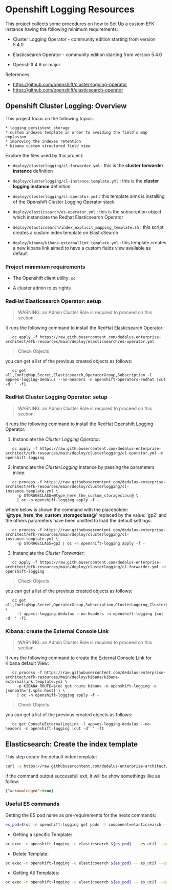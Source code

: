 # Openshift Logging Resources

This project collects some procedures on how to Set Up a custom EFK instance having the following minimum requirements:

 * Cluster Logging Operator - community edition starting from version 5.4.0

 * Elasticsearch Operator - community edition starting from version 5.4.0
 
 * Openshift 4.9 or major

References:
  - https://github.com/openshift/cluster-logging-operator
  - https://github.com/openshift/elasticsearch-operator

## Openshift Cluster Logging: Overview

This project focus on the following topics:

    * logging persistent storage
    * custom indexes template in order to avoiding the field's map explosion
    * improving the indexes retention
    * kibana custom structured field view

Explore the files used by this project:

* ```deploy/clusterlogging/cl-forwarder.yml``` : this is the __cluster forwarder instance__ definition

* ```deploy/clusterlogging/cl-instance.template.yml``` : this is the __cluster logging instance__ definition

* ```deploy/clusterlogging/cl-operator.yml``` : this template aims is installing of the Openshift Cluster Logging Operator stack

* ```deploy/elasticsearch/es-operator.yml``` : this is the subscription object which instanciate the Redhat Elasticsearch Operator

* ```deploy/elasticsearch/index_explicit_mapping_template.sh``` : this script creates a custom index template on ElasticSearch

* ```deploy/kibana/kibana-externallink.template.yml``` : this template creates a new kibana link aimed to have a custom fields view available as default

### Project minimium requirements

* The Openshift client utility: ```oc```

* A cluster admin roles rights

### RedHat Elasticsearch Operator: setup

> WARNING: an Admin Cluster Role is required to proceed on this section.

It runs the following command to install the RedHat Elasticsearch Operator:

```
   oc apply -f https://raw.githubusercontent.com/dedalus-enterprise-architect/efk-resources/main/deploy/elasticsearch/es-operator.yml
```

> Check Objects

you can get a list of the previous created objects as follows:

```
   oc get all,ConfigMap,Secret,Elasticsearch,OperatorGroup,Subscription -l app=es-logging-dedalus --no-headers -n openshift-operators-redhat |cut -d' ' -f1
```

### RedHat Cluster Logging Operator: setup

> WARNING: an Admin Cluster Role is required to proceed on this section.

It runs the following command to install the RedHat Openshift Logging Operator.

1. Instanciate the _Cluster Logging Operator_:

```
   oc apply -f https://raw.githubusercontent.com/dedalus-enterprise-architect/efk-resources/main/deploy/clusterlogging/cl-operator.yml -n openshift-logging
```

2. Instanciate the _ClusterLogging_ instance by passing the parameters inline:

```
   oc process -f https://raw.githubusercontent.com/dedalus-enterprise-architect/efk-resources/main/deploy/clusterlogging/cl-instance.template.yml \
     -p STORAGECLASS=@type_here_the_custom_storageclass@ \
     | oc -n openshift-logging apply -f -
```

  where below is shown the command with the placeholder: '**@type_here_the_custom_storageclass@**' replaced by the value: 'gp2' and the others parameters have been omitted to load the default settings:

```
   oc process -f https://raw.githubusercontent.com/dedalus-enterprise-architect/efk-resources/main/deploy/clusterlogging/cl-instance.template.yml \
     -p STORAGECLASS=gp2 | oc -n openshift-logging apply -f -
```

3. Instanciate the _Cluster Forwarder_:

```
   oc apply -f https://raw.githubusercontent.com/dedalus-enterprise-architect/efk-resources/main/deploy/clusterlogging/cl-forwarder.yml -n openshift-logging
```

> Check Objects

you can get a list of the previous created objects as follows:

```
   oc get all,ConfigMap,Secret,OperatorGroup,Subscription,ClusterLogging,ClusterLogForwarder \
     -l app=cl-logging-dedalus --no-headers -n openshift-logging |cut -d' ' -f1
```

### Kibana: create the External Console Link

> WARNING: an Admin Cluster Role is required to proceed on this section.

It runs the following command to create the External Console Link for Kibana default View:

```
   oc process -f https://raw.githubusercontent.com/dedalus-enterprise-architect/efk-resources/main/deploy/kibana/kibana-externallink.template.yml \
     -p KIBANA_ROUTE=$(oc get route kibana -n openshift-logging -o jsonpath='{.spec.host}') \
     | oc -n openshift-logging apply -f -
```

> Check Objects

you can get a list of the previous created objects as follows:

```
   oc get ConsoleExternalLogLink -l app=es-logging-dedalus --no-headers -n openshift-logging |cut -d' ' -f1
```

## Elasticsearch: Create the index template

This step create the default index template:

```bash
curl -s https://raw.githubusercontent.com/dedalus-enterprise-architect/efk-resources/main/deploy/elasticsearch/index_explicit_mapping_template.sh | bash
```

if the command output successfull exit, it will be show somethings like as follow:

```json
{"acknowledged":true}
```

### Useful ES commands

Getting the ES pod name as pre-requirements for the nexts commands:

```bash
es_pod=$(oc -n openshift-logging get pods -l component=elasticsearch --no-headers | head -1 | cut -d" " -f1)
```

* Getting a specific Template:

```bash
oc exec -n openshift-logging -c elasticsearch ${es_pod} -- es_util --query=_template/dedalus_es_template
```

* Delete Template:

```bash
oc exec -n openshift-logging -c elasticsearch ${es_pod} -- es_util --query=_template/dedalus_es_template -XDELETE
```

* Getting All Templates:

```bash
oc exec -n openshift-logging -c elasticsearch ${es_pod} -- es_util --query=_template | jq "[.]"
```